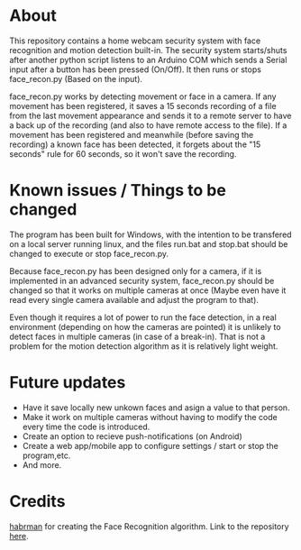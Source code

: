 # About

This repository contains a home webcam security system with face recognition and motion detection built-in. The security system starts/shuts after another python script listens to an Arduino COM which sends a Serial input after a button has been pressed (On/Off). It then runs or stops face_recon.py (Based on the input). 

face_recon.py works by detecting movement or face in a camera. If any movement has been registered, it saves a 15 seconds recording of a file from the last movement appearance and sends it to a remote server to have a back up of the recording (and also to have remote access to the file). If a movement has been registered and meanwhile (before saving the recording) a known face has been detected, it forgets about the "15 seconds" rule for 60 seconds, so it won't save the recording. 

# Known issues / Things to be changed

The program has been built for Windows, with the intention to be transfered on a local server running linux, and the files run.bat and stop.bat should be changed to execute or stop face_recon.py.

Because face_recon.py has been designed only for a camera, if it is implemented in an advanced security system, face_recon.py should be changed so that it works on multiple cameras at once (Maybe even have it read every single camera available and adjust the program to that). 

Even though it requires a lot of power to run the face detection, in a real environment (depending on how the cameras are pointed) it is unlikely to detect faces in multiple cameras (in case of a break-in). That is not a problem for the motion detection algorithm as it is relatively light weight.

# Future updates
  - Have it save locally new unkown faces and asign a value to that person.
  - Make it work on multiple cameras without having to modify the code every time the code is introduced.
  - Create an option to recieve push-notifications (on Android)
  - Create a web app/mobile app to configure settings / start or stop the program,etc.
  - And more.

# Credits

[habrman](https://github.com/habrman) for creating the Face Recognition algorithm. Link to the repository [here](https://github.com/habrman/FaceRecognition).
